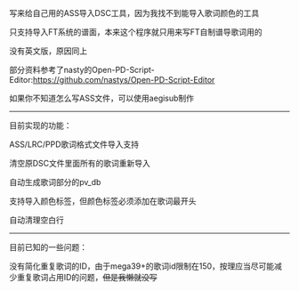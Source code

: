 写来给自己用的ASS导入DSC工具，因为我找不到能导入歌词颜色的工具

只支持导入FT系统的谱面，本来这个程序就只用来写FT自制谱导歌词用的

没有英文版，原因同上

部分资料参考了nasty的Open-PD-Script-Editor:https://github.com/nastys/Open-PD-Script-Editor

如果你不知道怎么写ASS文件，可以使用aegisub制作

------------------------------------------

目前实现的功能：

ASS/LRC/PPD歌词格式文件导入支持

清空原DSC文件里面所有的歌词重新导入

自动生成歌词部分的pv_db

支持导入颜色标签，但颜色标签必须添加在歌词最开头

自动清理空白行

------------------------------------------

目前已知的一些问题：

没有简化重复歌词的ID，由于mega39+的歌词id限制在150，按理应当尽可能减少重复歌词占用ID的问题，~~但是我懒就没写~~


